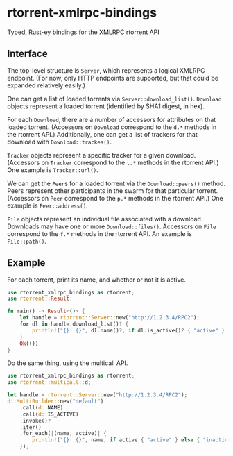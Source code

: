 # rtorrent-xmlrpc-bindings
Typed, Rust-ey bindings for the XMLRPC rtorrent API

## Interface

The top-level structure is `Server`, which represents a logical
XMLRPC endpoint.  (For now, only HTTP endpoints are supported, but that
could be expanded relatively easily.)

One can get a list of loaded torrents via `Server::download_list()`.
`Download` objects represent a loaded torrent (identified by SHA1
digest, in hex).

For each `Download`, there are a number of accessors for attributes on
that loaded torrent.  (Accessors on `Download` correspond to the `d.*`
methods in the rtorrent API.)  Additionally, one can get a list of
trackers for that download with `Download::trackes()`.

`Tracker` objects represent a specific tracker for
a given download.  (Accessors on `Tracker` correspond to the
`t.*` methods in the rtorrent API.)  One example is
`Tracker::url()`.

We can get the `Peer`s for a loaded torrent via the
`Download::peers()` method.  Peers represent other participants in the
swarm for that particular torrent.  (Accessors on `Peer` correspond to
the `p.*` methods in the rtorrent API.)  One example is
`Peer::address()`.

`File` objects represent an individual file associated with a download.
Downloads may have one or more `Download::files()`.  Accessors on `File`
correspond to the `f.*` methods in the rtorrent API.  An example is
`File::path()`.

## Example

For each torrent, print its name, and whether or not it is active.

```rust
use rtorrent_xmlrpc_bindings as rtorrent;
use rtorrent::Result;

fn main() -> Result<()> {
    let handle = rtorrent::Server::new("http://1.2.3.4/RPC2");
    for dl in handle.download_list()? {
        println!("{}: {}", dl.name()?, if dl.is_active()? { "active" } else { "inactive" });
    }
    Ok(())
}
```

Do the same thing, using the multicall API.

```rust
use rtorrent_xmlrpc_bindings as rtorrent;
use rtorrent::multicall::d;

let handle = rtorrent::Server::new("http://1.2.3.4/RPC2");
d::MultiBuilder::new("default")
    .call(d::NAME)
    .call(d::IS_ACTIVE)
    .invoke()?
    .iter()
    .for_each(|(name, active)| {
        println!("{}: {}", name, if active { "active" } else { "inactive" });
    });
```
